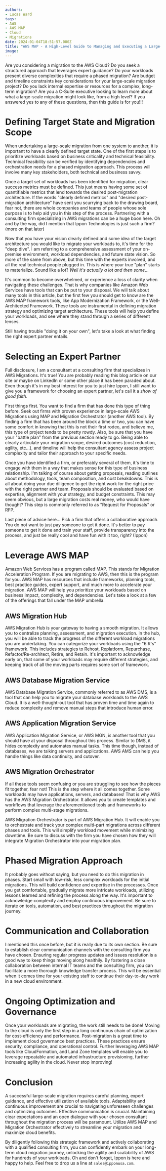 ```yaml
---
authors:
- Lucas Ward
tags:
- AWS
- AWS MAP
- Cloud
- Migrations
date: 2024-01-04T18:51:57.000Z
title: "AWS MAP - A High-Level Guide to Managing and Executing a Large-Scale Migration to AWS"
image: 
---
```


Are you considering a migration to the AWS Cloud? Do you seek a structured approach that leverages expert guidance? Do your workloads present diverse complexities that require a phased migration? Are budget and timeline constraints key considerations for your large-scale migration project? Do you lack internal expertise or resources for a complex, long-term migration? Are you a C-Suite executive looking to learn more about what a large-scale migration might look like, from a high level? If you answered yes to any of these questions, then this guide is for you!!!

# Defining Target State and Migration Scope

When undertaking a large-scale migration from one system to another, it is important to have a clearly defined target state. One of the first steps is to prioritize workloads based on business criticality and technical feasibility. Technical feasibility can be verified by identifying dependencies and orchestration needs for a phased migration approach. This process will involve many key stakeholders, both technical and business savvy.

Once a target set of workloads has been identified for migration, clear success metrics must be defined. This just means having some set of quantifiable metrics that lend towards the desired post-migration architecture. If the words "clearly defined metrics" and "desired post-migration architecture" have sent you scurrying back to the drawing board, fear not, there are whole companies and teams of people whose sole purpose is to help aid you in this step of the process. Partnering with a consulting firm specializing in AWS migrations can be a huge boon here. Oh and by the way, did I mention that Ippon Technologies is just such a firm? (more on that later)

Now that you have your vision clearly defined and some idea of the target architecture you would like to migrate your workloads to, it's time for the "deep dive". I am referring to a comprehensive assessment of your on-premise environment, workload dependencies, and future state vision. So more of the same from above, but this time with the experts involved, and all the real technical people plugged in. This is where your true "plan" starts to materialize. Sound like a lot? *Well it's actually a lot and then some*...

It's common to become overwhelmed, or experience a loss of clarity when navigating these challenges. That is why companies like Amazon Web Services have tools that can be put to your disposal. We will talk about many tools in this article, but the first few you should get to know are the AWS MAP framework tools, like App Modernization Framework, or the Well-Architected Framework. These tools are instrumental in defining migration strategy and optimizing target architecture. These tools will help you define your workloads, and see where they stand through a series of different lenses. 

Still having trouble "doing it on your own", let's take a look at what finding the right expert partner entails.

# Selecting an Expert Partner

Full disclosure, I am a consultant at a consulting firm that specializes in AWS Migrations. It's true! You are probably reading this blog article on our site or maybe on LinkedIn or some other place it has been paraded about. Even though it's in my best interest for you to just hire Ippon, I still want to give you a framework for choosing an expert partner, let's call it a *show of good faith*.

First things first. You want to find a firm that has done this type of thing before. Seek out firms with proven experience in large-scale AWS Migrations using MAP and Migration Orchestrator (another AWS tool). By finding a firm that has been around the block a time or two, you can have some comfort in knowing that this is not their first rodeo, and believe me, this type of project tends to be pretty rowdy. Also, be sure that you have your "battle plan" from the previous section ready to go. Being able to clearly articulate your migration scope, desired outcomes (cost reduction, agility, etc...), and timeline will help the consultant agency assess project complexity and tailor their approach to your specific needs.

Once you have identified a firm, or preferably several of them, it's time to engage with them in a way that makes sense for this type of business relationship. I'm talking of course about getting proposals, reading outlines about methodology, tools, team composition, and cost breakdowns. This is all about doing your due diligence to get the right work for the right price with the right partner and team. Proposals should be evaluated based on expertise, alignment with your strategy, and budget constraints. This may seem obvious, but a large migration costs real money, who would have thought? This step is commonly referred to as "Request for Proposals" or RFP.

Last piece of advice here... Pick a firm that offers a collaborative approach. You do not want to just pay someone to get it done. It's better to pay someone to get it done and train your staff, provide transparency into the process, and just be really cool and have fun with it too, right? (Ippon)

# Leverage AWS MAP

Amazon Web Services has a program called MAP. This stands for Migration Acceleration Program. If you are migrating to AWS, then this is the program for you. AWS MAP has resources that include frameworks, planning tools, best practice guides, expert support, and much more to accelerate your migration. AWS MAP will help you prioritize your workloads based on business impact, complexity, and dependencies. Let's take a look at a few of the offerings that fall under the MAP umbrella.

## AWS Migration Hub

AWS Migration Hub is your gateway to having a smooth migration. It allows you to centralize planning, assessment, and migration execution. In the hub, you will be able to track the progress of the different workload migrations you are undertaking. You can categorize your workloads using the "6 R's" framework. This includes strategies to Rehost, Replatform, Repurchase, Refactor/Re-architect, Retire, and Retain. It's important to acknowledge early on, that some of your workloads may require different strategies, and keeping track of all the moving parts requires some sort of framework.

## AWS Database Migration Service

AWS Database Migration Service, commonly referred to as AWS DMS, is a tool that can help you to migrate your database workloads to the AWS Cloud. It is a well-thought-out tool that has proven time and time again to reduce complexity and remove manual steps that introduce human error. 

## AWS Application Migration Service

AWS Application Migration Service, or AWS MGN, is another tool that you should have at your disposal throughout this process. Similar to DMS, it hides complexity and automates manual tasks. This time though, instead of databases, we are talking servers and applications. AWS AMS can help you handle things like data continuity, and cutover. 

## AWS Migration Orchestrator

If all these tools seem confusing or you are struggling to see how the pieces fit together, fear not! This is the step where it all comes together. Some workloads may have applications, servers, and databases! That is why AWS has the AWS Migration Orchestrator. It allows you to create templates and workflows that leverage the aforementioned tools and frameworks to perform complex multi-stage migrations. 

AWS Migration Orchestrator is part of AWS Migration Hub. It will enable you to orchestrate and track your complex multi-part migrations across different phases and tools. This will simplify workload movement while minimizing downtime. Be sure to discuss with the firm you have chosen how they will integrate Migration Orchestrator into your migration plan.

# Phased Migration Approach

It probably goes without saying, but you need to do this migration in phases. Start small with low-risk, less complex workloads for the initial migrations. This will build confidence and expertise in the processes. Once you get comfortable, gradually migrate more intricate workloads, utilizing lessons learned and refining the process along the way. It's important to acknowledge complexity and employ continuous improvement. Be sure to iterate on tools, automation, and best practices throughout the migration journey.

# Communication and Collaboration

I mentioned this once before, but it is really due to its own section. Be sure to establish clear communication channels with the consulting firm you have chosen. Ensuring regular progress updates and issues resolution is a good way to keep things moving along healthily. By fostering a close collaboration between internal IT teams and the consulting firm, you can facilitate a more thorough knowledge transfer process. This will be essential when it comes time for your existing staff to continue their day-to-day work in a new cloud environment. 

# Ongoing Optimization and Governance

Once your workloads are migrating, the work still needs to be done! Moving to the cloud is only the first step in a long continuous chain of optimization for cost-efficiency and performance. Post-migration is a great time to implement cloud governance best practices. These practices ensure security, compliance, and operational control. Further leveraging AWS MAP tools like CloudFormation, and Land Zone templates will enable you to leverage repeatable and automated infrastructure provisioning, further increasing agility in the cloud. Never stop improving!

# Conclusion

A successful large-scale migration requires careful planning, expert guidance, and effective utilization of available tools. Adaptability and continuous improvement are crucial to navigating unforeseen challenges and optimizing outcomes. Effective communication is crucial. Maintaining clear expectations and an open dialogue with your chosen consultant throughout the migration process will be paramount. Utilize AWS MAP and Migration Orchestrator effectively to streamline your migration and maximize cloud benefits.

By diligently following this strategic framework and actively collaborating with a qualified consulting firm, you can confidently embark on your long-term cloud migration journey, unlocking the agility and scalability of AWS for hundreds of your workloads. Oh and don't forget, Ippon is here and happy to help. Feel free to drop us a line at `sales@ipponusa.com`.

